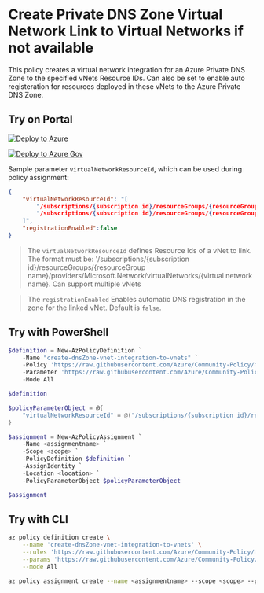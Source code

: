 # Create Private DNS Zone Virtual Network Link to Virtual Networks if not available

This policy creates a virtual network integration for an Azure Private DNS Zone to the specified vNets Resource IDs. Can also be set to enable auto registeration for resources deployed in these vNets to the Azure Private DNS Zone.

## Try on Portal

[![Deploy to Azure](http://azuredeploy.net/deploybutton.png)](https://portal.azure.com/#blade/Microsoft_Azure_Policy/CreatePolicyDefinitionBlade/uri/https%3A%2F%2Fraw.githubusercontent.com%2FAzure%2FCommunity-Policy%2Fmaster%2FPolicies%2FNetwork%2Fdeploy-private-dnszone-vnet-link-to-vnets%2Fazurepolicy.json)

[![Deploy to Azure Gov](https://docs.microsoft.com/azure/governance/policy/media/deploy/deployGovbutton.png)](https://portal.azure.us/?#blade/Microsoft_Azure_Policy/CreatePolicyDefinitionBlade/uri/https%3A%2F%2Fraw.githubusercontent.com%2FAzure%2FCommunity-Policy%2Fmaster%2FPolicies%2FNetwork%2Fdeploy-private-dnszone-vnet-link-to-vnets%2Fazurepolicy.json)

Sample parameter ```virtualNetworkResourceId```, which can be used during policy assignment:
```json
{
    "virtualNetworkResourceId": "[
        "/subscriptions/{subscription id}/resourceGroups/{resourceGroup name}/providers/Microsoft.Network/virtualNetworks/{virtual network 1 name}",
        "/subscriptions/{subscription id}/resourceGroups/{resourceGroup name}/providers/Microsoft.Network/virtualNetworks/{virtual network 2 name}"
    ]",
    "registrationEnabled":false
}
```

> The ```virtualNetworkResourceId``` defines Resource Ids of a vNet to link. The format must be: '/subscriptions/{subscription id}/resourceGroups/{resourceGroup name}/providers/Microsoft.Network/virtualNetworks/{virtual network name}. Can support multiple vNets

> The ```registrationEnabled``` Enables automatic DNS registration in the zone for the linked vNet. Default is ```false```.


## Try with PowerShell

```powershell
$definition = New-AzPolicyDefinition `
    -Name "create-dnsZone-vnet-integration-to-vnets" `
    -Policy 'https://raw.githubusercontent.com/Azure/Community-Policy/master/Policies/Network/deploy-private-dnszone-vnet-link-to-vnets/azurepolicy.rules.json' `
    -Parameter 'https://raw.githubusercontent.com/Azure/Community-Policy/master/Policies/Network/deploy-private-dnszone-vnet-link-to-vnets/azurepolicy.parameters.json' `
    -Mode All

$definition

$policyParameterObject = @{
    "virtualNetworkResourceId" = @("/subscriptions/{subscription id}/resourceGroups/{resourceGroup name}/providers/Microsoft.Network/virtualNetworks/{virtual network 1 name}")
}

$assignment = New-AzPolicyAssignment `
    -Name <assignmentname> `
    -Scope <scope> `
    -PolicyDefinition $definition `
    -AssignIdentity `
    -Location <location> `
    -PolicyParameterObject $policyParameterObject

$assignment
```

## Try with CLI

```sh
az policy definition create \
    --name 'create-dnsZone-vnet-integration-to-vnets' \
    --rules 'https://raw.githubusercontent.com/Azure/Community-Policy/master/Policies/Network/deploy-private-dnszone-vnet-link-to-vnets/azurepolicy.rules.json' \
    --params 'https://raw.githubusercontent.com/Azure/Community-Policy/master/Policies/Network/deploy-private-dnszone-vnet-link-to-vnets/azurepolicy.parameters.json' \
    --mode All

az policy assignment create --name <assignmentname> --scope <scope> --policy 'deploy-private-dnszone-vnet-link-to-vnets' --location <location> --params '{ "virtualNetworkResourceId": { "value": ["/subscriptions/{subscription id}/resourceGroups/{resourceGroup name}/providers/Microsoft.Network/virtualNetworks/{virtual network 1 name}"]}}'
```